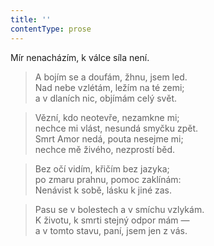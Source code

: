 ```yaml
---
title: ''
contentType: prose
---
```


Mír nenacházím, k válce síla není.

> A bojím se a doufám, žhnu, jsem led.  
> Nad nebe vzlétám, ležím na té zemi;  
> a v dlaních nic, objímám celý svět.

> Vězní, kdo neotevře, nezamkne mi;  
> nechce mi vlást, nesundá smyčku zpět.  
> Smrt Amor nedá, pouta nesejme mi;  
> nechce mě živého, nezprostí běd.

> Bez očí vidím, křičím bez jazyka;  
> po zmaru prahnu, pomoc zaklínám:  
> Nenávist k sobě, lásku k jiné zas.

> Pasu se v bolestech a v smíchu vzlykám.  
> K životu, k smrti stejný odpor mám —  
> a v tomto stavu, paní, jsem jen z vás.
